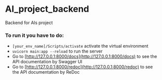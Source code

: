 # AI_project_backend

Backend for AIs project

### To run it you have to do:

- `[your_env_name]/Scripts/activate` activate the virtual environment
- `uvicorn main:app --reload` to run the server
- Go to [http://127.0.0.1:8000/docs](http://127.0.0.1:8000/docs) to see the API documentation by Swagger UI
- Go to [http://127.0.0.1:8000/redoc](http://127.0.0.1:8000/redoc) to see the API documentation by ReDoc
